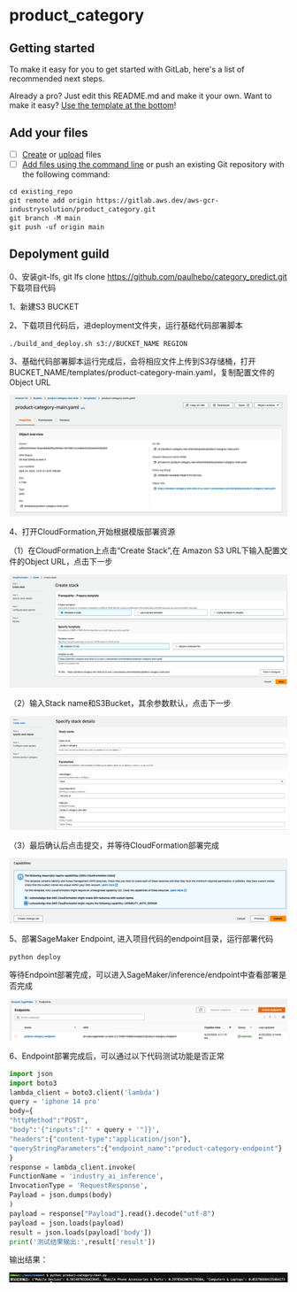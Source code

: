 # product_category



## Getting started

To make it easy for you to get started with GitLab, here's a list of recommended next steps.

Already a pro? Just edit this README.md and make it your own. Want to make it easy? [Use the template at the bottom](#editing-this-readme)!

## Add your files

- [ ] [Create](https://docs.gitlab.com/ee/user/project/repository/web_editor.html#create-a-file) or [upload](https://docs.gitlab.com/ee/user/project/repository/web_editor.html#upload-a-file) files
- [ ] [Add files using the command line](https://docs.gitlab.com/ee/gitlab-basics/add-file.html#add-a-file-using-the-command-line) or push an existing Git repository with the following command:

```
cd existing_repo
git remote add origin https://gitlab.aws.dev/aws-gcr-industrysolution/product_category.git
git branch -M main
git push -uf origin main
```

## Depolyment guild

0、安装git-lfs, git lfs clone https://github.com/paulhebo/category_predict.git 下载项目代码

1、新建S3 BUCKET

2、下载项目代码后，进deployment文件夹，运行基础代码部署脚本

`./build_and_deploy.sh s3://BUCKET_NAME REGION`

3、基础代码部署脚本运行完成后，会将相应文件上传到S3存储桶，打开BUCKET_NAME/templates/product-category-main.yaml，复制配置文件的Object URL

![s3](./assets/s3.png)

4、打开CloudFormation,开始根据模版部署资源

（1）在CloudFormation上点击“Create Stack”,在 Amazon S3 URL下输入配置文件的Object URL，点击下一步

![cloudformation1](./assets/cloudformation1.png)

（2）输入Stack name和S3Bucket，其余参数默认，点击下一步

![cloudformation2](./assets/cloudformation2.png)

（3）最后确认后点击提交，并等待CloudFormation部署完成

![cloudformation3](./assets/cloudformation3.png)

5、部署SageMaker Endpoint, 进入项目代码的endpoint目录，运行部署代码

`python deploy`

 等待Endpoint部署完成，可以进入SageMaker/inference/endpoint中查看部署是否完成

 ![endpoint deploy](./assets/endpoint.png)

 6、Endpoint部署完成后，可以通过以下代码测试功能是否正常

```python
import json
import boto3
lambda_client = boto3.client('lambda')
query = 'iphone 14 pro'
body={
"httpMethod":"POST",
"body":'{"inputs":["' + query + '"]}',
"headers":{"content-type":"application/json"},
"queryStringParameters":{"endpoint_name":"product-category-endpoint"}
}
response = lambda_client.invoke(
FunctionName = 'industry_ai_inference',
InvocationType = 'RequestResponse',
Payload = json.dumps(body)
)
payload = response["Payload"].read().decode("utf-8")
payload = json.loads(payload)
result = json.loads(payload['body'])
print('测试结果输出:',result['result'])
```
输出结果：

![test output](./assets/output.png)

